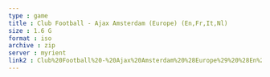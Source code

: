 ```yaml
---
type : game
title : Club Football - Ajax Amsterdam (Europe) (En,Fr,It,Nl)
size : 1.6 G
format : iso
archive : zip
server : myrient
link2 : Club%20Football%20-%20Ajax%20Amsterdam%20%28Europe%29%20%28En%2CFr%2CIt%2CNl%29
---
```

